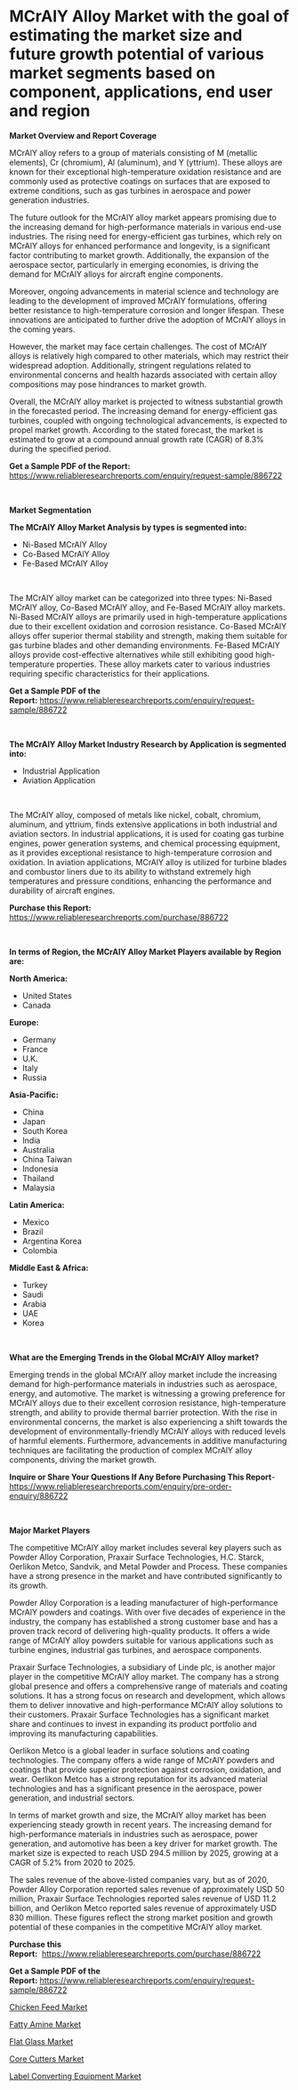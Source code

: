 <p><h1>MCrAlY Alloy Market with the goal of estimating the market size and future growth potential of various market segments based on component, applications, end user and region</h1></p><p><strong>Market Overview and Report Coverage</strong></p>
<p><p>MCrAlY alloy refers to a group of materials consisting of M (metallic elements), Cr (chromium), Al (aluminum), and Y (yttrium). These alloys are known for their exceptional high-temperature oxidation resistance and are commonly used as protective coatings on surfaces that are exposed to extreme conditions, such as gas turbines in aerospace and power generation industries.</p><p>The future outlook for the MCrAlY alloy market appears promising due to the increasing demand for high-performance materials in various end-use industries. The rising need for energy-efficient gas turbines, which rely on MCrAlY alloys for enhanced performance and longevity, is a significant factor contributing to market growth. Additionally, the expansion of the aerospace sector, particularly in emerging economies, is driving the demand for MCrAlY alloys for aircraft engine components.</p><p>Moreover, ongoing advancements in material science and technology are leading to the development of improved MCrAlY formulations, offering better resistance to high-temperature corrosion and longer lifespan. These innovations are anticipated to further drive the adoption of MCrAlY alloys in the coming years.</p><p>However, the market may face certain challenges. The cost of MCrAlY alloys is relatively high compared to other materials, which may restrict their widespread adoption. Additionally, stringent regulations related to environmental concerns and health hazards associated with certain alloy compositions may pose hindrances to market growth.</p><p>Overall, the MCrAlY alloy market is projected to witness substantial growth in the forecasted period. The increasing demand for energy-efficient gas turbines, coupled with ongoing technological advancements, is expected to propel market growth. According to the stated forecast, the market is estimated to grow at a compound annual growth rate (CAGR) of 8.3% during the specified period.</p></p>
<p><strong>Get a Sample PDF of the Report:</strong> <a href="https://www.reliableresearchreports.com/enquiry/request-sample/886722">https://www.reliableresearchreports.com/enquiry/request-sample/886722</a></p>
<p>&nbsp;</p>
<p><strong>Market Segmentation</strong></p>
<p><strong>The MCrAlY Alloy Market Analysis by types is segmented into:</strong></p>
<p><ul><li>Ni-Based MCrAlY Alloy</li><li>Co-Based MCrAlY Alloy</li><li>Fe-Based MCrAlY Alloy</li></ul></p>
<p>&nbsp;</p>
<p><p>The MCrAlY alloy market can be categorized into three types: Ni-Based MCrAlY alloy, Co-Based MCrAlY alloy, and Fe-Based MCrAlY alloy markets. Ni-Based MCrAlY alloys are primarily used in high-temperature applications due to their excellent oxidation and corrosion resistance. Co-Based MCrAlY alloys offer superior thermal stability and strength, making them suitable for gas turbine blades and other demanding environments. Fe-Based MCrAlY alloys provide cost-effective alternatives while still exhibiting good high-temperature properties. These alloy markets cater to various industries requiring specific characteristics for their applications.</p></p>
<p><strong>Get a Sample PDF of the Report:</strong>&nbsp;<a href="https://www.reliableresearchreports.com/enquiry/request-sample/886722">https://www.reliableresearchreports.com/enquiry/request-sample/886722</a></p>
<p>&nbsp;</p>
<p><strong>The MCrAlY Alloy Market Industry Research by Application is segmented into:</strong></p>
<p><ul><li>Industrial Application</li><li>Aviation Application</li></ul></p>
<p>&nbsp;</p>
<p><p>The MCrAlY alloy, composed of metals like nickel, cobalt, chromium, aluminum, and yttrium, finds extensive applications in both industrial and aviation sectors. In industrial applications, it is used for coating gas turbine engines, power generation systems, and chemical processing equipment, as it provides exceptional resistance to high-temperature corrosion and oxidation. In aviation applications, MCrAlY alloy is utilized for turbine blades and combustor liners due to its ability to withstand extremely high temperatures and pressure conditions, enhancing the performance and durability of aircraft engines.</p></p>
<p><strong>Purchase this Report:</strong>&nbsp; <a href="https://www.reliableresearchreports.com/purchase/886722">https://www.reliableresearchreports.com/purchase/886722</a></p>
<p>&nbsp;</p>
<p><strong>In terms of Region, the MCrAlY Alloy Market Players available by Region are:</strong></p>
<p>
    <p> <strong> North America: </strong>
        <ul>
            <li>United States</li>
            <li>Canada</li>
        </ul>
        </p> 
    <p> <strong> Europe: </strong>
        <ul>
            <li>Germany</li>
            <li>France</li>
            <li>U.K.</li>
            <li>Italy</li>
            <li>Russia</li>
        </ul>
        </p> 
    <p> <strong> Asia-Pacific: </strong>
        <ul>
            <li>China</li>
            <li>Japan</li>
            <li>South Korea</li>
            <li>India</li>
            <li>Australia</li>
            <li>China Taiwan</li>
            <li>Indonesia</li>
            <li>Thailand</li>
            <li>Malaysia</li>
        </ul>
        </p> 
    <p> <strong> Latin America: </strong>
        <ul>
            <li>Mexico</li>
            <li>Brazil</li>
            <li>Argentina Korea</li>
            <li>Colombia</li>
        </ul>
        </p> 
    <p> <strong> Middle East & Africa: </strong>
        <ul>
            <li>Turkey</li>
            <li>Saudi</li>
            <li>Arabia</li>
            <li>UAE</li>
            <li>Korea</li>
        </ul>
    </p>
    </p>
<p>&nbsp;</p>
<p><strong>What are the Emerging Trends in the Global MCrAlY Alloy market?</strong></p>
<p><p>Emerging trends in the global MCrAlY alloy market include the increasing demand for high-performance materials in industries such as aerospace, energy, and automotive. The market is witnessing a growing preference for MCrAlY alloys due to their excellent corrosion resistance, high-temperature strength, and ability to provide thermal barrier protection. With the rise in environmental concerns, the market is also experiencing a shift towards the development of environmentally-friendly MCrAlY alloys with reduced levels of harmful elements. Furthermore, advancements in additive manufacturing techniques are facilitating the production of complex MCrAlY alloy components, driving the market growth.</p></p>
<p><strong>Inquire or Share Your Questions If Any Before Purchasing This Report</strong>- <a href="https://www.reliableresearchreports.com/enquiry/pre-order-enquiry/886722">https://www.reliableresearchreports.com/enquiry/pre-order-enquiry/886722</a></p>
<p>&nbsp;</p>
<p><strong>Major Market Players</strong></p>
<p><p>The competitive MCrAlY alloy market includes several key players such as Powder Alloy Corporation, Praxair Surface Technologies, H.C. Starck, Oerlikon Metco, Sandvik, and Metal Powder and Process. These companies have a strong presence in the market and have contributed significantly to its growth. </p><p>Powder Alloy Corporation is a leading manufacturer of high-performance MCrAlY powders and coatings. With over five decades of experience in the industry, the company has established a strong customer base and has a proven track record of delivering high-quality products. It offers a wide range of MCrAlY alloy powders suitable for various applications such as turbine engines, industrial gas turbines, and aerospace components. </p><p>Praxair Surface Technologies, a subsidiary of Linde plc, is another major player in the competitive MCrAlY alloy market. The company has a strong global presence and offers a comprehensive range of materials and coating solutions. It has a strong focus on research and development, which allows them to deliver innovative and high-performance MCrAlY alloy solutions to their customers. Praxair Surface Technologies has a significant market share and continues to invest in expanding its product portfolio and improving its manufacturing capabilities.</p><p>Oerlikon Metco is a global leader in surface solutions and coating technologies. The company offers a wide range of MCrAlY powders and coatings that provide superior protection against corrosion, oxidation, and wear. Oerlikon Metco has a strong reputation for its advanced material technologies and has a significant presence in the aerospace, power generation, and industrial sectors. </p><p>In terms of market growth and size, the MCrAlY alloy market has been experiencing steady growth in recent years. The increasing demand for high-performance materials in industries such as aerospace, power generation, and automotive has been a key driver for market growth. The market size is expected to reach USD 294.5 million by 2025, growing at a CAGR of 5.2% from 2020 to 2025.</p><p>The sales revenue of the above-listed companies vary, but as of 2020, Powder Alloy Corporation reported sales revenue of approximately USD 50 million, Praxair Surface Technologies reported sales revenue of USD 11.2 billion, and Oerlikon Metco reported sales revenue of approximately USD 830 million. These figures reflect the strong market position and growth potential of these companies in the competitive MCrAlY alloy market.</p></p>
<p><strong>Purchase this Report:</strong>&nbsp;&nbsp;<a href="https://www.reliableresearchreports.com/purchase/886722">https://www.reliableresearchreports.com/purchase/886722</a></p>
<p></p>
<p><strong>Get a Sample PDF of the Report:</strong>&nbsp;<a href="https://www.reliableresearchreports.com/enquiry/request-sample/886722">https://www.reliableresearchreports.com/enquiry/request-sample/886722</a></p>
<p><p><a href="https://medium.com/@grayceyundt1913/decoding-chicken-feed-market-metrics-market-share-trends-and-growth-patterns-3c8e1a47ed62">Chicken Feed Market</a></p><p><a href="https://github.com/aliciawhite5576/Market-Research-Report-List-1/blob/main/fatty-amine-market.md">Fatty Amine Market</a></p><p><a href="https://github.com/marloy8/Market-Research-Report-List-1/blob/main/flat-glass-market.md">Flat Glass Market</a></p><p><a href="https://medium.com/@inner.zone.room/core-cutters-market-comprehensive-assessment-by-type-application-and-geography-a6fa26a59cd7">Core Cutters Market</a></p><p><a href="https://medium.com/@sight.lens.slot/label-converting-equipment-market-comprehensive-assessment-by-type-application-and-geography-a6bb31ab0750">Label Converting Equipment Market</a></p></p>